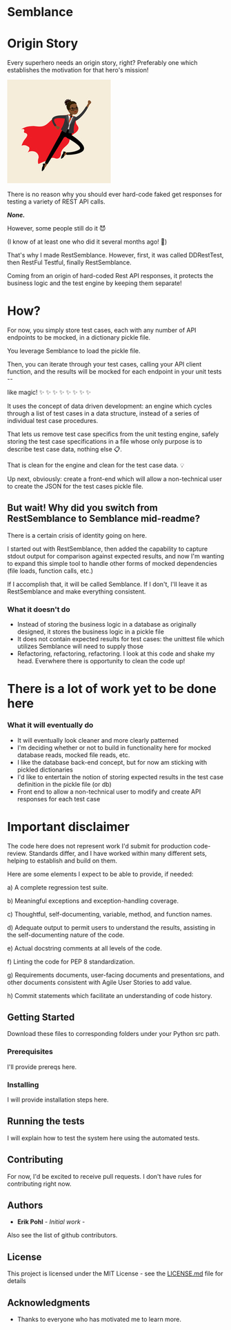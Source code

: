# Semblance 

# Origin Story

Every superhero needs an origin story, right?  Preferably one which establishes the motivation for that hero's mission!

![API Superhero](https://github.com/ErikPohl-Lot49-Projects/Erik-Pohl-Repo/blob/master/media/superhero.jpg "API Superhero")

There is no reason why you should ever hard-code faked get responses for testing a variety of REST API calls.

**_None._**

However, some people still do it :smiling_imp:  

(I know of at least one who did it several months ago! :see_no_evil:)

That's why I made RestSemblance.  However, first, it was called DDRestTest, then RestFul Testful, finally RestSemblance.

Coming from an origin of hard-coded Rest API responses, it protects the business logic and the test engine by keeping them separate!

# How?

For now, you simply store test cases, each with any number of API endpoints to be mocked, in a dictionary pickle file.

You leverage Semblance to load the pickle file.

Then, you can iterate through your test cases, calling your API client function, and the results will be mocked for each endpoint in your unit tests -- 

like magic!
:sparkles: :sparkles: :sparkles: :sparkles: :sparkles: :sparkles: :sparkles: :sparkles:

It uses the concept of data driven development: an engine which cycles through a list of test cases in a data structure, instead of a series of individual test case procedures.

That lets us remove test case specifics from the unit testing engine, safely storing the test case specifications in a file whose only purpose is to describe test case data, nothing else :clipboard:.  

That is clean for the engine and clean for the test case data. :bulb:

Up next, obviously: create a front-end which will allow a non-technical user to create the JSON for the test cases pickle file.

## But wait!  Why did you switch from RestSemblance to Semblance mid-readme?  

There is a certain crisis of identity going on here.

I started out with RestSemblance, then added the capability to capture stdout output for comparison against expected results, and now I'm wanting to expand this simple tool to handle other forms of mocked dependencies (file loads, function calls, etc.)

If I accomplish that, it will be called Semblance.  If I don't, I'll leave it as RestSemblance and make everything consistent.

### What it doesn't do

* Instead of storing the business logic in a database as originally designed, it stores the business logic in a pickle file
* It does not contain expected results for test cases: the unittest file which utilizes Semblance will need to supply those
* Refactoring, refactoring, refactoring.  I look at this code and shake my head.  Everwhere there is opportunity to clean the code up!

# There is a lot of work yet to be done here
### What it will eventually do

* It will eventually look cleaner and more clearly patterned
* I'm deciding whether or not to build in functionality here for mocked database reads, mocked file reads, etc.
* I like the database back-end concept, but for now am sticking with pickled dictionaries
* I'd like to entertain the notion of storing expected results in the test case definition in the pickle file (or db)
* Front end to allow a non-technical user to modify and create API responses for each test case

# Important disclaimer

The code here does not represent work I'd submit for production code-review.  Standards differ, and I have worked within many different
sets, helping to establish and build on them.

Here are some elements I expect to be able to provide, if needed:

a) A complete regression test suite.

b) Meaningful exceptions and exception-handling coverage.

c) Thoughtful, self-documenting, variable, method, and function names.

d) Adequate output to permit users to understand the results, assisting in the self-documenting nature of the code.

e) Actual docstring comments at all levels of the code.

f) Linting the code for PEP 8 standardization.

g) Requirements documents, user-facing documents and presentations, and other documents consistent with Agile User Stories to add value.

h) Commit statements which facilitate an understanding of code history.

## Getting Started

Download these files to corresponding folders under your Python src path.

### Prerequisites

I'll provide prereqs here.

### Installing

I will provide installation steps here.

## Running the tests

I will explain how to test the system here using the automated tests.

## Contributing

For now, I'd be excited to receive pull requests.  I don't have rules for contributing right now.

## Authors

* **Erik Pohl** - *Initial work* - 

Also see the list of github contributors.

## License

This project is licensed under the MIT License - see the [LICENSE.md](LICENSE.md) file for details

## Acknowledgments

* Thanks to everyone who has motivated me to learn more.

